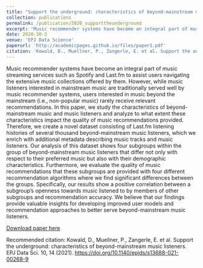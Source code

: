 ```yaml
---
title: "Support the underground: characteristics of beyond-mainstream music listeners"
collection: publications
permalink: /publication/2020_supporttheunderground
excerpt: 'Music recommender systems have become an integral part of music streaming services such as Spotify and Last.fm to assist users navigating the extensive music collections offered by them. However, while music listeners interested in mainstream music are traditionally served well by music recommender systems, users interested in music beyond the mainstream (i.e., non-popular music) rarely receive relevant recommendations. In this paper, we study the characteristics of beyond-mainstream music and music listeners and analyze to what extent these characteristics impact the quality of music recommendations provided. Therefore, we create a novel dataset consisting of Last.fm listening histories of several thousand beyond-mainstream music listeners, which we enrich with additional metadata describing music tracks and music listeners. Our analysis of this dataset shows four subgroups within the group of beyond-mainstream music listeners that differ not only with respect to their preferred music but also with their demographic characteristics. Furthermore, we evaluate the quality of music recommendations that these subgroups are provided with four different recommendation algorithms where we find significant differences between the groups. Specifically, our results show a positive correlation between a subgroup’s openness towards music listened to by members of other subgroups and recommendation accuracy. We believe that our findings provide valuable insights for developing improved user models and recommendation approaches to better serve beyond-mainstream music listeners.'
date: 2020-30-3
venue: 'EPJ Data Science'
paperurl: 'http://academicpages.github.io/files/paper1.pdf'
citation: 'Kowald, D., Muellner, P., Zangerle, E. et al. Support the underground: characteristics of beyond-mainstream music listeners. EPJ Data Sci. 10, 14 (2021). https://doi.org/10.1140/epjds/s13688-021-00268-9'
---
```

Music recommender systems have become an integral part of music streaming services such as Spotify and Last.fm to assist users navigating the extensive music collections offered by them. However, while music listeners interested in mainstream music are traditionally served well by music recommender systems, users interested in music beyond the mainstream (i.e., non-popular music) rarely receive relevant recommendations. In this paper, we study the characteristics of beyond-mainstream music and music listeners and analyze to what extent these characteristics impact the quality of music recommendations provided. Therefore, we create a novel dataset consisting of Last.fm listening histories of several thousand beyond-mainstream music listeners, which we enrich with additional metadata describing music tracks and music listeners. Our analysis of this dataset shows four subgroups within the group of beyond-mainstream music listeners that differ not only with respect to their preferred music but also with their demographic characteristics. Furthermore, we evaluate the quality of music recommendations that these subgroups are provided with four different recommendation algorithms where we find significant differences between the groups. Specifically, our results show a positive correlation between a subgroup’s openness towards music listened to by members of other subgroups and recommendation accuracy. We believe that our findings provide valuable insights for developing improved user models and recommendation approaches to better serve beyond-mainstream music listeners.

[Download paper here](http://academicpages.github.io/files/paper1.pdf)

Recommended citation: Kowald, D., Muellner, P., Zangerle, E. et al. Support the underground: characteristics of beyond-mainstream music listeners. EPJ Data Sci. 10, 14 (2021). https://doi.org/10.1140/epjds/s13688-021-00268-9
